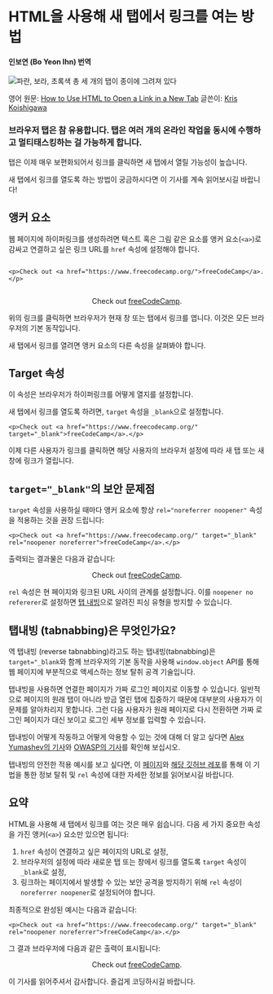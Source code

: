 #  HTML을 사용해 새 탭에서 링크를 여는 방법
#### 인보연 (Bo Yeon Ihn) 번역

![파란, 보라, 초록색 총 세 개의 탭이 종이에 그려져 있다](https://cdn-media-2.freecodecamp.org/w1280/5f9c98dd740569d1a4ca1c7d.jpg)

영어 원문: [How to Use HTML to Open a Link in a New Tab](https://www.freecodecamp.org/news/how-to-use-html-to-open-link-in-new-tab/)
글쓴이: [Kris Koishigawa](https://www.freecodecamp.org/news/author/kris/)



### 브라우저 탭은 참 유용합니다. 탭은 여러 개의 온라인 작업을 동시에 수행하고 멀티태스킹하는 걸 가능하게 합니다. 

탭은 이제 매우 보편화되어서 링크를 클릭하면 새 탭에서 열릴 가능성이 높습니다.    

새 탭에서 링크를 열도록 하는 방법이 궁금하시다면 이 기사를 계속 읽어보시길 바랍니다!    

## <a> 앵커 요소 

웹 페이지에 하이퍼링크를 생성하려면 텍스트 혹은 그림 같은 요소를 앵커 요소(`<a>`)로 감싸고 연결하고 싶은 링크 URL를 `href` 속성에 설정해야 합니다.    




```

<p>Check out <a href="https://www.freecodecamp.org/">freeCodeCamp</a>.</p>


```

<p align="center">
    Check out <a href="https://www.freecodecamp.org/">freeCodeCamp</a>.
</p>


위의 링크를 클릭하면 브라우저가 현재 창 또는 탭에서 링크를 엽니다. 이것은 모든 브라우저의 기본 동작입니다.    

새 탭에서 링크를 열려면 앵커 요소의 다른 속성을 살펴봐야 합니다.   


## Target 속성 
이 속성은 브라우저가 하이퍼링크를 어떻게 열지를 설정합니다.    

새 탭에서 링크를 열도록 하려면, `target` 속성을 `_blank`으로 설정합니다.   

```
<p>Check out <a href="https://www.freecodecamp.org/" target="_blank">freeCodeCamp</a>.</p>

```

이제 다른 사용자가 링크를 클릭하면 해당 사용자의 브라우저 설정에 따라 새 탭 또는 새 창에 링크가 열립니다.    


## `target="_blank"`의 보안 문제점     

`target` 속성을 사용하실 때마다 앵커 요소에 항상 `rel="noreferrer noopener"` 속성을 적용하는 것을 권장 드립니다: 


```
<p>Check out <a href="https://www.freecodecamp.org/" target="_blank" rel="noopener noreferrer">freeCodeCamp</a>.</p>

```


출력되는 결과물은 다음과 같습니다: 

<p align="center">
    Check out <a href="https://www.freecodecamp.org/" target="_blank" rel="noopener noreferrer">freeCodeCamp</a>.
</p>



`rel` 속성은 현 페이지와 링크된 URL 사이의 관계를 설정합니다. 이를 `noopener no refererer`로 설정하면 [탭 내빙](https://en.wikipedia.org/wiki/Tabnabbing)으로 알려진 피싱 유형을 방지할 수 있습니다.    


## 탭내빙 (tabnabbing)은 무엇인가요? 

역 탭내빙 (reverse tabnabbing)라고도 하는 탭내빙(tabnabbing)은 `target="_blank`와 함께 브라우저의 기본 동작을 사용해 `window.object` API를 통해 웹 페이지에 부분적으로 액세스하는 정보 탈취 공격 기술입니다.    

탭내빙을 사용하면 연결한 페이지가 가짜 로그인 페이지로 이동할 수 있습니다. 일반적으로 페이지의 원래 탭이 아니라 방금 열린 탭에 집중하기 때문에 대부분의 사용자가 이 문제를 알아차리지 못합니다. 그런 다음 사용자가 원래 페이지로 다시 전환하면 가짜 로그인 페이지가 대신 보이고 로그인 세부 정보를 입력할 수 있습니다.    

탭내빙이 어떻게 작동하고 어떻게 악용할 수 있는 것에 대해 더 알고 싶다면 [Alex Yumashev의 기사](https://www.jitbit.com/alexblog/256-targetblank---the-most-underestimated-vulnerability-ever/)와 [OWASP의 기사](https://owasp.org/www-community/attacks/Reverse_Tabnabbing)를 확인해 보십시오.

탭내빙의 안전한 적용 예시를 보고 싶다면, 이 [페이지](https://mathiasbynens.github.io/rel-noopener/)와 [해당 깃허브 레포](https://github.com/mathiasbynens/rel-noopener)를 통해 이 기법을 통한 정보 탈취 및 `rel` 속성에 대한 자세한 정보를 읽어보시길 바랍니다. 

## 요약 
HTML을 사용해 새 탭에서 링크를 여는 것은 매우 쉽습니다. 다음 세 가지 중요한 속성을 가진 앵커(`<a>`) 요소만 있으면 됩니다:

1. `href` 속성이 연결하고 싶은 페이지의 URL로 설정,
2. 브라우저의 설정에 따라 새로운 탭 또는 창에서 링크를 열도록 `target` 속성이 `_blank`로 설정,
3. 링크하는 페이지에서 발생할 수 있는 보안 공격을 방지하기 위해 `rel` 속성이 `noreferrer noopener`로 설정되어야 합니다. 


최종적으로 완성된 예시는 다음과 같습니다: 

```
<p>Check out <a href="https://www.freecodecamp.org/" target="_blank" rel="noopener noreferrer">freeCodeCamp</a>.</p>
```

그 결과 브라우저에 다음과 같은 출력이 표시됩니다: 

<p align="center">
    Check out <a href="https://www.freecodecamp.org/" target="_blank" rel="noopener noreferrer">freeCodeCamp</a>.
</p>

이 기사를 읽어주셔서 감사합니다. 즐겁게 코딩하시길 바랍니다.
